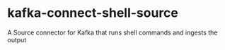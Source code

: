# kafka-connect-shell-source
A Source connector for Kafka that runs shell commands and ingests the output
